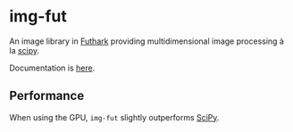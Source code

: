 # img-fut

An image library in [Futhark](https://futhark-lang.org/) providing
multidimensional image processing à la
[scipy](https://docs.scipy.org/doc/scipy/reference/ndimage.html).

Documentation is [here](https://vmchale.github.io/img-fut/).

## Performance

When using the GPU, `img-fut` slightly outperforms
[SciPy](https://scipy.org/).
